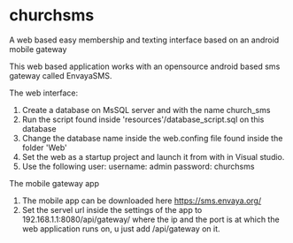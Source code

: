 # churchsms
A web based easy membership and texting interface based on an android mobile gateway 

This web based application works with an opensource android based sms gateway
called EnvayaSMS.

The web interface:

1. Create a database on MsSQL server and with the name church_sms
2. Run the script found inside 'resources'/database_script.sql on this database
3. Change the database name inside the web.confing file found inside the folder 'Web' 
4. Set the web as a startup project and launch it from with in Visual studio.
5. Use the following user: 
   username: admin
   password: churchsms
   

The mobile gateway app

1. The mobile app can be downloaded here https://sms.envaya.org/
2. Set the servel url inside the settings of the app to 
   192.168.1.1:8080/api/gateway/
   where the ip and the port is at which the web application runs on, u just add /api/gateway on it.
   

